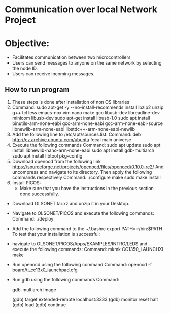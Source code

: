 # Communication over local Network Project 

# Objective: 
- Facilitates communication between two microcontrollers
- Users can send messages to anyone on the same network by selecting the node ID.
- Users can receive incoming messages.

## How to run program

1. These steps is done after installation of non OS libraries
2. Command:
    sudo apt-get -y --no-install-recommends install lbzip2 unzip g++ tcl less emacs-nox vim
    nano make gcc libusb-dev libreadline-dev minicom libusb-dev
    sudo apt-get install libusb-1.0
    sudo apt install binutils-arm-none-eabi gcc-arm-none-eabi gcc-arm-none-eabi-source
    libnewlib-arm-none-eabi libstdc++-arm-none-eabi-newlib
3.  Add the following line to /etc/apt/sources.list:
   Command:
          deb http://cz.archive.ubuntu.com/ubuntu focal main universe
4. Execute the following commands
   Command:
       sudo apt update
       sudo apt install libnewlib-nano-arm-none-eabi
       sudo apt install gdb-multiarch
       sudo apt install libtool pkg-config
5. Download openocd from the following link
   https://sourceforge.net/projects/openocd/files/openocd/0.10.0-rc2/
   And uncompress and navigate to its directory. Then apply the following commands
   respectively
    Command:
       ./configure
       make
       sudo make install
6. Install PICOS:
   - Make sure that you have the instructions in the previous section done
  successfully.

  -  Download OLSONET.tar.xz and unzip it in your Desktop.
  - Navigate to OLSONET/PICOS and execute the following commands:
  Command:
       ./deploy
  - Add the following command to the ~/.bashrc export PATH=~/bin:$PATH
  To test that your installation is successful:
  - navigate to OLSONET/PICOS/Apps/EXAMPLES/INTRO/LEDS and execute
    the following commands:
  Command:
       mkmk CC1350_LAUNCHXL
       make
  - Run openocd using the following command
  Command:
       openocd -f board/ti_cc13x0_launchpad.cfg
  - Run gdb using the following commands
  Command:

       gdb-multiarch Image

       (gdb) target extended-remote localhost:3333
       (gdb) monitor reset halt
       (gdb) load
       (gdb) continue
